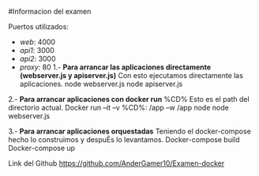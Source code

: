 #Informacion del examen

Puertos utilizados:
  - *web*: 4000
  - *api1*: 3000
  - *api2*: 3000
  - *proxy*: 80
1.- **Para arrancar las aplicaciones directamente (webserver.js y apiserver.js)**
Con esto ejecutamos directamente las aplicaciones.
node webserver.js
node apiserver.js

2.- **Para arrancar aplicaciones con docker run**
%CD% Esto es el path del directorio actual.
Docker run –it –v %CD%: /app –w /app node node webserver.js

3.- **Para arrancar aplicaciones orquestadas**
Teniendo el docker-compose hecho lo construimos y despuÈs lo levantamos.
Docker-compose build
Docker-compose up

Link del Github
https://github.com/AnderGamer10/Examen-docker 
